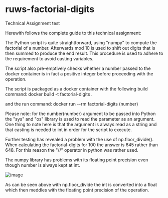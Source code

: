 # ruws-factorial-digits
Technical Assignment test 

Herewith follows the complete guide to this technical assignment:
 
The Python script is quite straightforward, using "numpy" to compute the factorial of a number. Afterwards mod 10 is used to shift out digits that is then summed to produce the end result. This procedure is used to adhere to the requirement to avoid casting variables.
 
The script also pre-emptively checks whether a number passed to the docker container is in fact a positive integer before proceeding with the operation.
 
The script is packaged as a docker container with the following build command:
  docker build -t factorial-digits .
  
and the run command:
  docker run --rm factorial-digits (number)
  
Please note: for the number(number) argument to be passed into Python the "sys" and "os" library is used to read the parameter as an argument. One thing to note here is that the argument is always read as a string and that casting is needed to int in order for the script to execute.

Further testing has revealed a problem with the use of np.floor_divide(). When calculating the factorial-digits for 100 the answer is 645 rather than 648. For this reason the "//" operator in python was rather used.

The numpy library has problems with its floating point precision even though number is always kept at int.

![image](https://user-images.githubusercontent.com/79838587/155290982-10b7ca29-08c2-4ca7-9510-3c67b11d8538.png)


As can be seen above with np.floor_divide the int is converted into a float which then meddles with the floating point precision of the operation.
